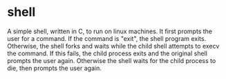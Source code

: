 # shell
A simple shell, written in C, to run on linux machines. 
It first prompts the user for a command. If the command is "exit", the shell program exits. Otherwise, the shell forks and waits while the child shell attempts to execv the command. If this fails, the child process exits and the original shell prompts the user again. Otherwise the shell waits for the child process to die, then prompts the user again. 
